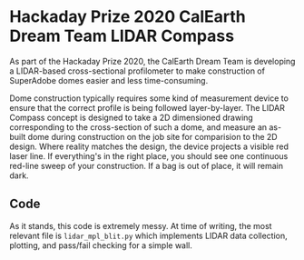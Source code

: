 # Hackaday Prize 2020 CalEarth Dream Team LIDAR Compass

As part of the Hackaday Prize 2020, the CalEarth Dream Team is developing a LIDAR-based cross-sectional profilometer to make construction of SuperAdobe domes easier and less time-consuming.

Dome construction typically requires some kind of measurement device to ensure that the correct profile is being followed layer-by-layer. The LIDAR Compass concept is designed to take a 2D dimensioned drawing corresponding to the cross-section of such a dome, and measure an as-built dome during construction on the job site for comparision to the 2D design. Where reality matches the design, the device projects a visible red laser line. If everything's in the right place, you should see one continuous red-line sweep of your construction. If a bag is out of place, it will remain dark.

## Code

As it stands, this code is extremely messy. At time of writing, the most relevant file is `lidar_mpl_blit.py` which implements LIDAR data collection, plotting, and pass/fail checking for a simple wall.